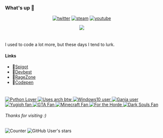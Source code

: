 ### What's up 👋
<div align="center">
  
  [![twitter](https://img.shields.io/badge/Twitter-@griimnak-blue?style=flat-square&logo=twitter)](https://twitter.com/griimnak)
  [![steam](https://img.shields.io/badge/Steam-griimnak-blue?style=flat-square&logo=steam)](https://steamcommunity.com/id/griimnak)
  [![youtube](https://img.shields.io/badge/YouTube-Griimnak-red?style=flat-square&logo=youtube)](https://www.youtube.com/user/Griimnak)

  <img src="http://i.imgur.com/MoYUA8i.gif"/> 

</div>

#

I used to code a lot more, but these days I tend to lurk. 

#### Links
<ul>
  <li>🔗<a href="https://www.spigotmc.org/resources/authors/griimnak.618015/" target="_blank">Spigot</a></li>
  <li>🔗<a href="https://devbest.com/members/griimnak.35695/#about" target="_blank">Devbest</a></li>
  <li>🔗<a href="http://forum.ragezone.com/members/2000177240.html?s=fd61cd0187716c1db63438afbd48e7ce" target="_blank">RageZone</a></li>
  <li>🔗<a href="https://codepen.io/griimnak/" target="_blank">Codepen</a></li>
</ul>

#

<div>
  <a href="#" target="_blank"> 
    <img src="https://img.userbars.be/userbars/12/52096.png" alt="Python Lover"/> 
  </a>
  <a href="#" target="_blank"> 
    <img src="https://img.userbars.be/userbars/12/15735.png" alt="Uses arch btw"/> 
  </a>  
  <a href="#" target="_blank"> 
    <img src="https://img.userbars.be/userbars/12/52819.png" alt="Windows10 user"/> 
  </a>
   <a href="#" target="_blank"> 
    <img src="https://img.userbars.be/userbars/10/49164.gif" alt="Ganja user"/> 
  </a> 
   <a href="#" target="_blank"> 
    <img src="https://img.userbars.be/userbars/14/18536.png" alt="Yugioh fan"/> 
  </a> 
   <a href="#" target="_blank"> 
    <img src="https://img.userbars.be/userbars/7/11350.png" alt="GTA Fan"/> 
  </a> 
   <a href="#" target="_blank"> 
    <img src="https://img.userbars.be/userbars/7/52817.png" alt="Minecraft Fan"/> 
  </a> 
   <a href="#" target="_blank"> 
    <img src="https://img.userbars.be/userbars/7/5943.jpg" alt="For the Horde"/> 
  </a> 
   <a href="#" target="_blank"> 
    <img src="https://img.userbars.be/userbars/7/47894.png" alt="Dark Souls Fan"/> 
  </a> 
  
  ###### Thanks for visiting :)
  
  ![Counter](https://visitor-badge.glitch.me/badge?page_id=griimnak.visitor-badge)
  ![GitHub User's stars](https://img.shields.io/github/stars/griimnak?affiliations=OWNER%2CCOLLABORATOR&label=GH%20stars)
</div>

